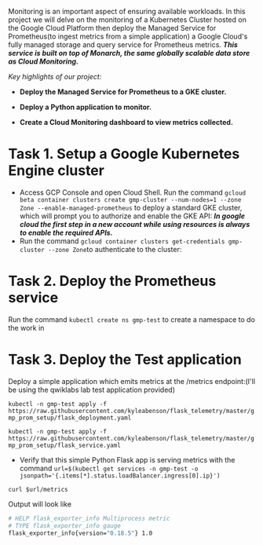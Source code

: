Monitoring is an important aspect of ensuring available workloads. In this project we will delve on the monitoring of a Kubernetes Cluster hosted on the Google Cloud Platform then deploy the Managed Service for Prometheus(to ingest metrics from a simple application) a Google Cloud's fully managed storage and query service for Prometheus metrics. 
**_This service is built on top of Monarch, the same globally scalable data store as Cloud Monitoring._**

_Key highlights of our project:_

- **Deploy the Managed Service for Prometheus to a GKE cluster.**

- **Deploy a Python application to monitor.**

- **Create a Cloud Monitoring dashboard to view metrics collected.**

# Task 1. Setup a Google Kubernetes Engine cluster

- Access GCP Console and open Cloud Shell. Run the command ```gcloud beta container clusters create gmp-cluster --num-nodes=1 --zone Zone --enable-managed-prometheus``` to deploy a standard GKE cluster, which will prompt you to authorize and enable the GKE API: **_In google cloud the first step in a new account while using resources is always to enable the required APIs._**
- Run the command ```gcloud container clusters get-credentials gmp-cluster --zone Zone```to authenticate to the cluster:

# Task 2. Deploy the Prometheus service

Run the command ```kubectl create ns gmp-test``` to create a namespace to do the work in

# Task 3. Deploy the Test application

Deploy a simple application which emits metrics at the /metrics endpoint:(I'll be using the qwiklabs lab test application provided)

```kubectl -n gmp-test apply -f https://raw.githubusercontent.com/kyleabenson/flask_telemetry/master/gmp_prom_setup/flask_deployment.yaml```

```kubectl -n gmp-test apply -f https://raw.githubusercontent.com/kyleabenson/flask_telemetry/master/gmp_prom_setup/flask_service.yaml```

- Verify that this simple Python Flask app is serving metrics with the command ```url=$(kubectl get services -n gmp-test -o jsonpath='{.items[*].status.loadBalancer.ingress[0].ip}')```

 ```curl $url/metrics```

Output will look like

```sh
# HELP flask_exporter_info Multiprocess metric
# TYPE flask_exporter_info gauge
flask_exporter_info{version="0.18.5"} 1.0
```
